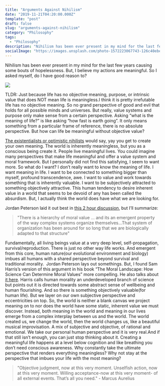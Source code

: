```yaml
---
title: "Arguments Against Nihilism"
date: "2019-11-21T04:20:00.000Z"
template: "post"
draft: false
slug: "arguments-against-nihilism"
category: "Philosophy"
tags:
  - "Philosophy"
description: "Nihilism has been ever present in my mind for the last few years causing some bouts of hopelessness. But, I feel like my actions are meaningful and am not nihlistic. So I asked myself, do I have good reason to be?"
socialImage: "https://images.unsplash.com/photo-1572223067743-126c40ebee71?ixlib=rb-1.2.1&ixid=eyJhcHBfaWQiOjEyMDd9&auto=format&fit=crop&w=2775&q=80"
---
```


Nihilism has been ever present in my mind for the last few years causing some bouts of hopelessness. But, I believe my actions are meaningful. So I asked myself, do I have good reason to?

![](https://images.unsplash.com/photo-1572223067743-126c40ebee71?ixlib=rb-1.2.1&ixid=eyJhcHBfaWQiOjEyMDd9&auto=format&fit=crop&w=2775&q=80)

TLDR: Just because life has no objective meaning, purpose, or intrinsic value that does NOT mean life is meaningless.I think it is pretty irrefutable life has no objective meaning. So no grand perspective of good and evil that holds for all possible minds and universes. But really, value systems and purpose only make sense from a certain perspective. Asking “what is the meaning of life?” is like asking “how fast is earth going”. It only means something from a particular frame of reference, there is no absolute perspective. But how can life be meaningful without objective value?

[The existentialists or optimistic nihilists](https://www.youtube.com/watch?v=MBRqu0YOH14) would say, yay you get to create your own meaning. The world is inherently meaningless, but you as a conscious being create it. People live meaningful lives. You could imagine many perspectives that make life meaningful and offer a value system and moral framework. But I personally did not find this satisfying, I seem to want more. So what do I want? I don’t really want to know the meaning of life. I want meaning in life. I want to be connected to something bigger than myself, profound transcendence, awe. I want to value and work towards something that is inherently valuable. I want to be subjectively attracted to something objectively attractive. This human tendency to desire inherent value in a world that seems to be devoid of any has been called the absurdism. But, I actually think the world does have what we are looking for.

Jordan Peterson laid it out best in [this 2 hour discussion](https://www.youtube.com/watch?v=-RCtSsxhb2Q), but I’ll summarize:

> "There is a hierarchy of moral value … and its an emergent property of the way complex systems organize themselves…That system of organization has been around for so long that we are biologically adapted to that structure"

Fundamentally, all living beings value at a very deep level, self-propagation, survival/reproduction. There is just no other way life works. And emergent from this core, human nature(our evolutional environment and biology) imbues all humans with a shared perspective beyond survival and traditional morality.  Jordan Peterson lays out somethings. But, I found Sam Harris’s version of this argument in his book “The Moral Landscape: How Science Can Determine Moral Values” more compelling. He also talks about [it here](https://www.youtube.com/watch?v=Hj9oB4zpHww). Harris calls human morality an underdeveloped branch of science but points out it is directed towards some abstract sense of wellbeing and human flourishing. And so there is something objectively valuable(for human life). But we layer on our own subjective perspective and eccentricities on top. So, the world is neither a blank canvas we project meaning on to nor does the world have some static, inherent value we must discover. Instead, both meaning in the world and meaning in our lives emerge from a complex interplay between us and the world. The world created us, we change the world, then the world changes us, like a beautiful musical improvisation. A mix of subjective and objective, of rational and emotional. We take our personal human perspective and it is very real.And if that still isn’t enough, you can just stop thinking about it. Creating a meaningful life happens at a level below cognition and like breathing you don’t need conscious awareness. Why constantly take the ultimate perspective that renders everything meaningless? Why not stay at the perspective that imbues your life with the most meaning?

> "Objective judgment, now at this very moment. Unselfish action, now at this very moment. Willing acceptance-now at this very moment- of all external events. That’s all you need." - Marcus Aurelius
